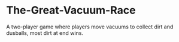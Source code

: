 # The-Great-Vacuum-Race
A two-player game where players move vacuums to collect dirt and dusballs, most dirt at end wins.
